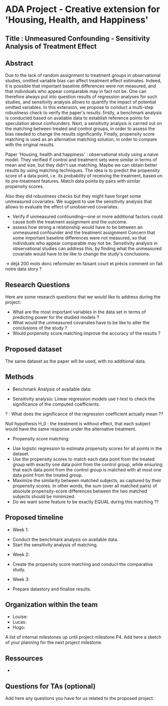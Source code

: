 # ADA Project - Creative extension for 'Housing, Health, and Happiness'


## Title : Unmeasured Confounding - Sensitivity Analysis of Treatment Effect 


## Abstract

Due to the lack of random assignment to treatment groups in observational studies, omitted variable bias can affect treatment effect estimates. Indeed, it is possible that important baseline differences were not measured, and that individuals who appear comparable may in fact not be. One can therefore always put into question results of regression analyses for such studies, and sensitivity analysis allows to quantify the impact of potential omitted variables. In this extension, we propose to conduct a multi-step robustness check to verify the paper's results: firstly, a benchmark analysis is conducted based on available data to establish reference points for speculation about confounders. Next, a sensitivity analysis is carried out on the matching between treated and control groups, in order to assess the bias needed to change the results significantly. Finally, propensity score matching is used as an alternative matching solution, in order to compare with the original results. 


Paper 'Housing, health and happiness' : observational study using a naive model. 
They verified if control and treatment sets were similar in terms of mean and size, but they didn't use matching. Maybe we can obtain better results by using matching techniques. The idea is to predict the propensity score of a data point, i.e. its probability of receiving the treatment, based on its pre-treatment features. Match data points by pairs with similar propensity scores. 

Also they did robustness checks but they might have forget some unmeasured covariates.
We suggest to use the sensitivity analysis that allows to evaluate the effect of unobserved covariates. 
- Verify if unmeasured confounding—one or more additional factors could cause both the treatment assignment and the outcome. 
- assess how strong a relationship would have to be between an unmeasured confounder and the treatment assignment
Concern that some important baseline differences were not measured, so that individuals who appear comparable may not be. Sensitivity analysis in observational studies can address this, by finding what the unmeasured covariate would have to be like to change the study's conclusions.

-> déjà 200 mots donc reformuler en faisant court et précis
comment on fait notre data story ?

## Research Questions

Here are some research questions that we would like to address during the project:
* What are the most important variables in the data set in terms of predicting power for the studied models ? 
* What would the unmeasured covariates have to be like to alter the conclusions of the study ?
* Would porpensity score matching improve the accuracy of the results ?

## Proposed dataset

The same dataset as the paper will be used, with no additional data.

## Methods

* Benchmark Analysis of available data:

* Sensitivity analysis:
Linear regression models use t-test to check the significance of the computed coefficients.

? : What does the significance of the regression coefficient actually mean ??

Null hypothesis H_0 : the treatment is without effect, that each subject would have the same response under the
alternative treatment.

* Propensity score matching:
- Use logistic regression to estimate propensity scores for all points in the dataset.
- Use the propensity scores to match each data point from the treated group with exactly one data point from the control group, while ensuring that each data point from the control group is matched with at most one data point from the treated group.
- Maximize the similarity between matched subjects, as captured by their propensity scores. In other words, the sum (over all matched pairs) of absolute propensity-score differences between the two matched subjects should be minimized.
- Do we want some feature to be exactly EQUAL during this matching ??

## Proposed timeline

* Week 1:
- Conduct the benchmark analysis on available data.
- Start the sensitivity analysis of matching.

* Week 2:
- Create the propensity score matching and conduct the comparative study.

* Week 3:
- Prepare datastory and finalise results.

## Organization within the team

* Louise:
* Lucas:
* Hugo:

A list of internal milestones up until project milestone P4. 
Add here a sketch of your planning for the next project milestone.

## Ressources

* 

## Questions for TAs (optional)

Add here any questions you have for us related to the proposed project.
